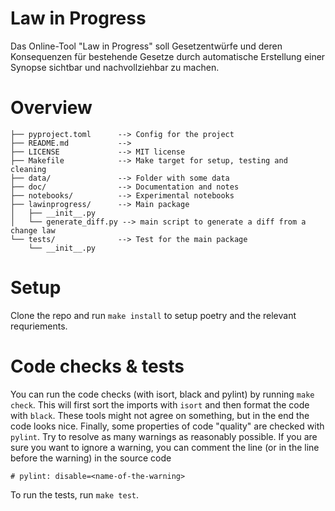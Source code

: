 # Law in Progress

Das Online-Tool "Law in Progress" soll Gesetzentwürfe und deren Konsequenzen für bestehende Gesetze durch automatische Erstellung einer Synopse sichtbar und nachvollziehbar zu machen.


# Overview

```
├── pyproject.toml      --> Config for the project
├── README.md           --> 
├── LICENSE             --> MIT license 
├── Makefile            --> Make target for setup, testing and cleaning
├── data/               --> Folder with some data
├── doc/                --> Documentation and notes
├── notebooks/          --> Experimental notebooks
├── lawinprogress/      --> Main package
│   ├── __init__.py
│   └── generate_diff.py --> main script to generate a diff from a change law
└── tests/              --> Test for the main package
    └── __init__.py
```

# Setup

Clone the repo and run `make install` to setup poetry and the relevant requriements.


# Code checks & tests

You can run the code checks (with isort, black and pylint) by running `make check`.
This will first sort the imports with `isort` and then format the code with `black`.
These tools might not agree on something, but in the end the code looks nice.
Finally, some properties of code "quality" are checked with `pylint`.
Try to resolve as many warnings as reasonably possible. If you are sure you want to ignore a warning,
you can comment the line (or in the line before the warning) in the source code
```
# pylint: disable=<name-of-the-warning>
```

To run the tests, run `make test`.
